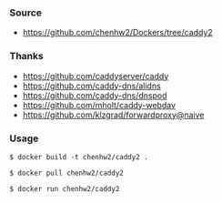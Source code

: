 ### Source

- https://github.com/chenhw2/Dockers/tree/caddy2

### Thanks

- https://github.com/caddyserver/caddy
- https://github.com/caddy-dns/alidns
- https://github.com/caddy-dns/dnspod
- https://github.com/mholt/caddy-webdav
- https://github.com/klzgrad/forwardproxy@naive

### Usage

```shell
$ docker build -t chenhw2/caddy2 .

$ docker pull chenhw2/caddy2

$ docker run chenhw2/caddy2
```
